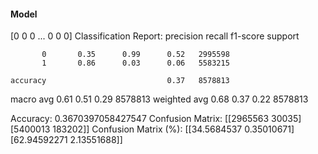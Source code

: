 #### Model
[0 0 0 ... 0 0 0]
Classification Report:
              precision    recall  f1-score   support

           0       0.35      0.99      0.52   2995598
           1       0.86      0.03      0.06   5583215

    accuracy                           0.37   8578813
   macro avg       0.61      0.51      0.29   8578813
weighted avg       0.68      0.37      0.22   8578813

Accuracy: 0.3670397058427547
Confusion Matrix:
[[2965563   30035]
 [5400013  183202]]
Confusion Matrix (%):
[[34.5684537   0.35010671]
 [62.94592271  2.13551688]]
